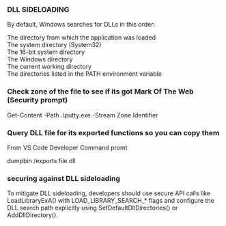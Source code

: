 ### DLL SIDELOADING  

By default, Windows searches for DLLs in this order:  

The directory from which the application was loaded  
The system directory (System32)  
The 16-bit system directory  
The Windows directory  
The current working directory  
The directories listed in the PATH environment variable  

### Check zone of the file to see if its got Mark Of The Web (Security prompt)

Get-Content -Path .\putty.exe -Stream Zone.Identifier  

### Query DLL file for its exported functions so you can copy them
From VS Code Developer Command promt  

dumpbin /exports file.dll  


### securing against DLL sideloading  

To mitigate DLL sideloading, developers should use secure API calls like LoadLibraryExA() with LOAD_LIBRARY_SEARCH_* flags and configure the DLL search path explicitly using SetDefaultDllDirectories() or AddDllDirectory().  

